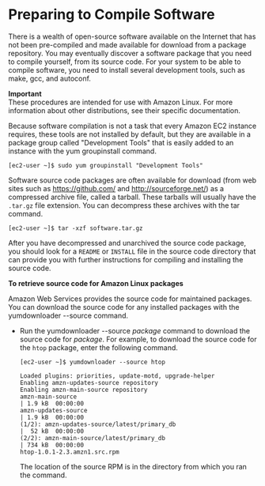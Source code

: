 # Preparing to Compile Software<a name="compile-software"></a>

There is a wealth of open\-source software available on the Internet that has not been pre\-compiled and made available for download from a package repository\. You may eventually discover a software package that you need to compile yourself, from its source code\. For your system to be able to compile software, you need to install several development tools, such as make, gcc, and autoconf\.

**Important**  
These procedures are intended for use with Amazon Linux\. For more information about other distributions, see their specific documentation\.

Because software compilation is not a task that every Amazon EC2 instance requires, these tools are not installed by default, but they are available in a package group called "Development Tools" that is easily added to an instance with the yum groupinstall command\.

```
[ec2-user ~]$ sudo yum groupinstall "Development Tools"
```

Software source code packages are often available for download \(from web sites such as [https://github\.com/](https://github.com/) and [http://sourceforge\.net/](https://sourceforge.net/)\) as a compressed archive file, called a tarball\. These tarballs will usually have the `.tar.gz` file extension\. You can decompress these archives with the tar command\.

```
[ec2-user ~]$ tar -xzf software.tar.gz
```

After you have decompressed and unarchived the source code package, you should look for a `README` or `INSTALL` file in the source code directory that can provide you with further instructions for compiling and installing the source code\. 

**To retrieve source code for Amazon Linux packages**

Amazon Web Services provides the source code for maintained packages\. You can download the source code for any installed packages with the yumdownloader \-\-source command\.
+ Run the yumdownloader \-\-source *package* command to download the source code for *package*\. For example, to download the source code for the `htop` package, enter the following command\.

  ```
  [ec2-user ~]$ yumdownloader --source htop
  
  Loaded plugins: priorities, update-motd, upgrade-helper
  Enabling amzn-updates-source repository
  Enabling amzn-main-source repository
  amzn-main-source                                                                                              | 1.9 kB  00:00:00     
  amzn-updates-source                                                                                           | 1.9 kB  00:00:00     
  (1/2): amzn-updates-source/latest/primary_db                                                                  |  52 kB  00:00:00     
  (2/2): amzn-main-source/latest/primary_db                                                                     | 734 kB  00:00:00     
  htop-1.0.1-2.3.amzn1.src.rpm
  ```

  The location of the source RPM is in the directory from which you ran the command\.